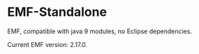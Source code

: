 # EMF-Standalone
EMF, compatible with java 9 modules, no Eclipse dependencies.

Current EMF version: 2.17.0.

